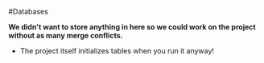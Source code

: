 #Databases

**We didn't want to store anything in here so we could work on the project without as many merge conflicts.**

- The project itself initializes tables when you run it anyway!
